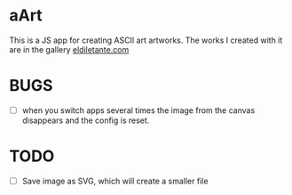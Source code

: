 # aArt

This is a JS app for creating ASCII art artworks. The works I created with it are in the gallery [eldiletante.com](https://www.eldiletante.com)

# BUGS

- [ ] when you switch apps several times the image from the canvas disappears and the config is reset. 

# TODO

- [ ] Save image as SVG, which will create a smaller file 
